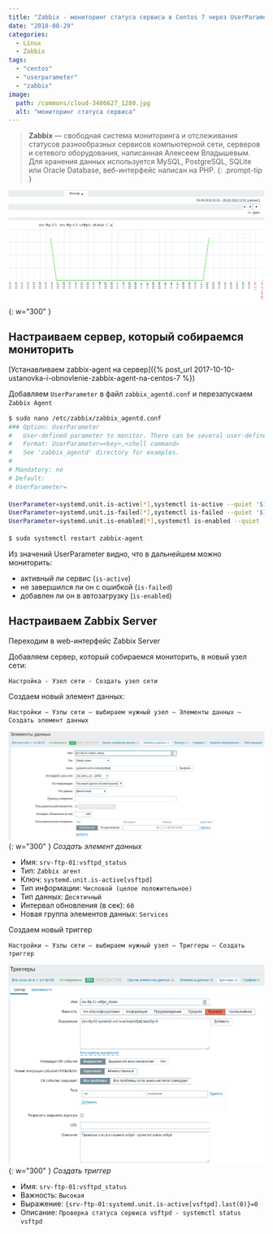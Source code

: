 ```yaml
---
title: "Zabbix - мониторинг статуса сервиса в Centos 7 через UserParameter"
date: "2018-08-29"
categories: 
  - Linux
  - Zabbix
tags: 
  - "centos"
  - "userparameter"
  - "zabbix"
image:
  path: /commons/cloud-3406627_1280.jpg
  alt: "мониторинг статуса сервиса"
---
```


> **Zabbix** — свободная система мониторинга и отслеживания статусов разнообразных сервисов компьютерной сети, серверов и сетевого оборудования, написанная Алексеем Владышевым. Для хранения данных используется MySQL, PostgreSQL, SQLite или Oracle Database, веб-интерфейс написан на PHP.
{: .prompt-tip }

![](/assets/img/posts/2018/08/29/pic-2018-08-29_12-01_zabbix.png){: w="300" }

## Настраиваем сервер, который собираемся мониторить

[Устанавливаем zabbix-agent на сервер]({% post_url 2017-10-10-ustanovka-i-obnovlenie-zabbix-agent-na-centos-7 %})

Добавляем `UserParameter` в файл `zabbix_agentd.conf` и перезапускаем `Zabbix Agent`

```sh
$ sudo nano /etc/zabbix/zabbix_agentd.conf
### Option: UserParameter
#	User-defined parameter to monitor. There can be several user-defined parameters.
#	Format: UserParameter=<key>,<shell command>
#	See 'zabbix_agentd' directory for examples.
#
# Mandatory: no
# Default:
# UserParameter=

UserParameter=systemd.unit.is-active[*],systemctl is-active --quiet '$1' && echo 1 || echo 0
UserParameter=systemd.unit.is-failed[*],systemctl is-failed --quiet '$1' && echo 1 || echo 0
UserParameter=systemd.unit.is-enabled[*],systemctl is-enabled --quiet '$1' && echo 1 || echo 0

$ sudo systemctl restart zabbix-agent
```

Из значений UserParameter видно, что в дальнейшем можно мониторить:

- активный ли сервис (`is-active`)
- не завершился ли он с ошибкой (`is-failed`)
- добавлен ли он в автозагрузку (`is-enabled`)

## Настраиваем Zabbix Server

Переходим в web-интерфейс Zabbix Server

Добавляем сервер, который собираемся мониторить, в новый узел сети:
```
Настройка - Узел сети - Создать узел сети
```

Создаем новый элемент данных:
```
Настройки — Узлы сети — выбираем нужный узел — Элементы данных — Создать элемент данных
```

![](/assets/img/posts/2018/08/29/pic-2018-08-29_12-08_zabbix-item.png){: w="300" }
_Создать элемент данных_

- Имя: `srv-ftp-01:vsftpd_status`
- Тип: `Zabbix агент`
- Ключ: `systemd.unit.is-active[vsftpd]`
- Тип информации: `Числовой (целое положительное)`
- Тип данных: `Десятичный`
- Интервал обновления (в сек): `60`
- Новая группа элементов данных: `Services`

Создаем новый триггер 
``` 
Настройки — Узлы сети — выбираем нужный узел — Триггеры — Создать триггер
```

![](/assets/img/posts/2018/08/29/pic-2018-08-29_12-09_zabbix-trigger.png){: w="300" }
_Создать триггер_

- Имя: `srv-ftp-01:vsftpd_status`
- Важность: `Высокая`
- Выражение: `{srv-ftp-01:systemd.unit.is-active[vsftpd].last(0)}=0`
- Описание: `Проверка статуса сервиса vsftpd - systemctl status vsftpd`
